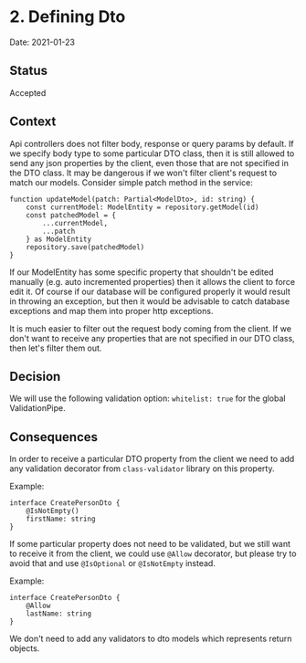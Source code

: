 # 2. Defining Dto

Date: 2021-01-23

## Status

Accepted

## Context

Api controllers does not filter body, response or query params by default. If we specify body type to 
some particular DTO class, then it is still allowed to send any json properties by the client, even 
those that are not specified in the DTO class. It may be dangerous if we won't filter client's 
request to match our models. Consider simple patch method in the service:

```
function updateModel(patch: Partial<ModelDto>, id: string) {
    const currentModel: ModelEntity = repository.getModel(id)
    const patchedModel = {
        ...currentModel,
        ...patch
    } as ModelEntity
    repository.save(patchedModel)
}
```   

If our ModelEntity has some specific property that shouldn't be edited manually (e.g. auto incremented 
properties) then it allows the client to force edit it. Of course if our database will be configured properly 
it would result in throwing an exception, but then it would be advisable to catch database exceptions and map 
them into proper http exceptions.

It is much easier to filter out the request body coming from the client. If we don't want to receive any 
properties that are not specified in our DTO class, then let's filter them out.

## Decision

We will use the following validation option: `whitelist: true` for the global ValidationPipe.

## Consequences

In order to receive a particular DTO property from the client we need to add any validation decorator from 
`class-validator` library on this property.

Example:

```
interface CreatePersonDto {
    @IsNotEmpty()
    firstName: string
}
``` 

If some particular property does not need to be validated, but we still want to receive it from the client, 
we could use `@Allow` decorator, but please try to avoid that and use `@IsOptional` or `@IsNotEmpty` instead. 

Example: 
```
interface CreatePersonDto {
    @Allow
    lastName: string
}
``` 

We don't need to add any validators to dto models which represents return objects. 
